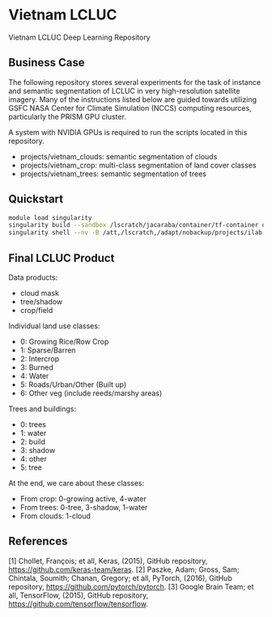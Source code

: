 # Vietnam LCLUC

Vietnam LCLUC Deep Learning Repository

## Business Case

The following repository stores several experiments for the task of instance and semantic
segmentation of LCLUC in very high-resolution satellite imagery. Many of the instructions
listed below are guided towards utilizing GSFC NASA Center for Climate Simulation (NCCS)
computing resources, particularly the PRISM GPU cluster.

A system with NVIDIA GPUs is required to run the scripts located in this repository.

- projects/vietnam_clouds: semantic segmentation of clouds
- projects/vietnam_crop: multi-class segmentation of land cover classes
- projects/vietnam_trees: semantic segmentation of trees

## Quickstart

```bash
module load singularity
singularity build --sandbox /lscratch/jacaraba/container/tf-container docker://gitlab.nccs.nasa.gov:5050/nccs-ci/nccs-containers/rapids-tensorflow/nccs-ubuntu20-rapids-tensorflow
singularity shell --nv -B /att,/lscratch,/adapt/nobackup/projects/ilab /lscratch/jacaraba/container/tf-container
```

## Final LCLUC Product

Data products:

- cloud mask
- tree/shadow
- crop/field

Individual land use classes:

- 0: Growing Rice/Row Crop 
- 1: Sparse/Barren 
- 2: Intercrop 
- 3: Burned 
- 4: Water 
- 5: Roads/Urban/Other (Built up) 
- 6: Other veg (include reeds/marshy areas)

Trees and buildings:

- 0: trees
- 1: water
- 2: build
- 3: shadow
- 4: other 
- 5: tree

At the end, we care about these classes:

- From crop: 0-growing active, 4-water
- From trees: 0-tree, 3-shadow, 1-water
- From clouds: 1-cloud

## References

[1] Chollet, François; et all, Keras, (2015), GitHub repository, <https://github.com/keras-team/keras>.
[2] Paszke, Adam; Gross, Sam; Chintala, Soumith; Chanan, Gregory; et all, PyTorch, (2016), GitHub repository, <https://github.com/pytorch/pytorch>.
[3] Google Brain Team; et all, TensorFlow, (2015), GitHub repository, <https://github.com/tensorflow/tensorflow>.
